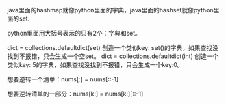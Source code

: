 java里面的hashmap就像python里面的字典，java里面的hashset就像python里面的set.

python里面用大括号表示的只有2个：字典和set。

dict = collections.defaultdict(set) 创造一个类似key: set()的字典，如果查找没找到不报错，只会生成一个空set。
dict = collections.defaultdict(int) 创造一个类似key: 5的字典，如果查找没找到不报错，只会生成一个key:0。


想要逆转一个清单：nums[:] = nums[::-1]

想要逆转清单的一部分：nums[k:] = nums[k:][::-1]
